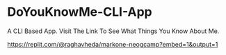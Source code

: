 # DoYouKnowMe-CLI-App

A CLI Based App. Visit The Link To See What Things You Know About Me.

https://replit.com/@raghavheda/markone-neogcamp?embed=1&output=1

